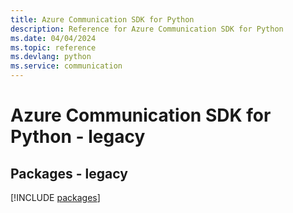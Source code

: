 ```yaml
---
title: Azure Communication SDK for Python
description: Reference for Azure Communication SDK for Python
ms.date: 04/04/2024
ms.topic: reference
ms.devlang: python
ms.service: communication
---
```

# Azure Communication SDK for Python - legacy
## Packages - legacy
[!INCLUDE [packages](communication-index.md)]
